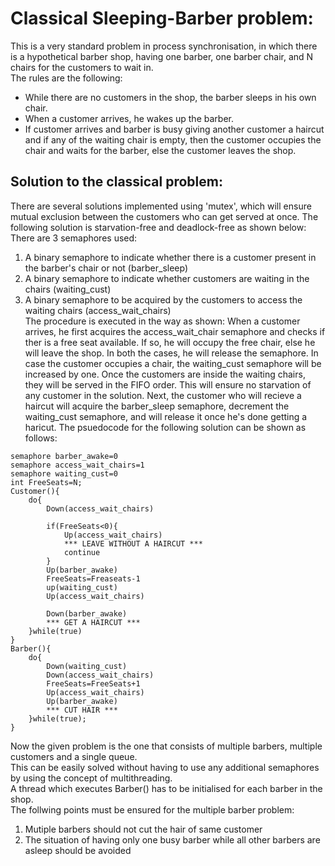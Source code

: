 # Classical Sleeping-Barber problem:
This is a very standard problem in process synchronisation, in which there is a hypothetical barber shop, having one barber, one barber chair, and N chairs for the customers to wait in.  
The rules are the following:
* While there are no customers in the shop, the barber sleeps in his own chair.
* When a customer arrives, he wakes up the barber.
* If customer arrives and barber is busy giving another customer a haircut and if any of the
waiting chair is empty, then the customer occupies the chair and waits for the barber, else the
customer leaves the shop.  
## Solution to the classical problem:
There are several solutions implemented using 'mutex', which will ensure mutual exclusion between
the customers who can get served at once. The following solution is starvation-free and deadlock-free
as shown below:
There are 3 semaphores used:
1) A binary semaphore to indicate whether there is a customer present in the barber's chair or not (barber_sleep)  
2) A binary semaphore to indicate whether customers are waiting in the chairs (waiting_cust)  
3) A binary semaphore to be acquired by the customers to access the waiting chairs (access_wait_chairs)  
The procedure is executed in the way as shown:
When a customer arrives, he first acquires the access_wait_chair semaphore and checks if ther is a free seat available.
If so, he will occupy the free chair, else he will leave the shop. In both the cases, he will release the semaphore.
In case the customer occupies a chair, the waiting_cust semaphore will be increased by one.
Once the customers are inside the waiting chairs, they will be served in the FIFO order. This will ensure no starvation of
any customer in the solution. Next, the customer who will recieve a haircut will acquire the barber_sleep semaphore, decrement the
waiting_cust semaphore, and will release it once he's done getting a haricut.
The psuedocode for the following solution can be shown as follows:

```
semaphore barber_awake=0 
semaphore access_wait_chairs=1 
semaphore waiting_cust=0 
int FreeSeats=N;
Customer(){
    do{
        Down(access_wait_chairs)
        
        if(FreeSeats<0){
            Up(access_wait_chairs)
            *** LEAVE WITHOUT A HAIRCUT ***
            continue
        }
        Up(barber_awake)
        FreeSeats=Freaseats-1 
        up(waiting_cust) 
        Up(access_wait_chairs) 
        
        Down(barber_awake) 
        *** GET A HAIRCUT ***
    }while(true)
}
Barber(){
    do{
        Down(waiting_cust)
        Down(access_wait_chairs)  
        FreeSeats=FreeSeats+1
        Up(access_wait_chairs) 
        Up(barber_awake)
        *** CUT HAIR ***
    }while(true);
}
```

Now the given problem is the one that consists of multiple barbers, multiple customers and a single queue.  
This can be easily solved without having to use any additional semaphores by using the concept of multithreading.  
A thread which executes Barber() has to be initialised for each barber in the shop.  
The follwing points must be ensured for the multiple barber problem:
1) Mutiple barbers should not cut the hair of same customer  
2) The situation of having only one busy barber while all other barbers are asleep should be avoided  
